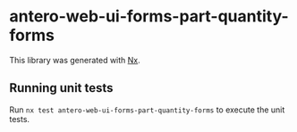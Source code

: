 # antero-web-ui-forms-part-quantity-forms

This library was generated with [Nx](https://nx.dev).

## Running unit tests

Run `nx test antero-web-ui-forms-part-quantity-forms` to execute the unit tests.
